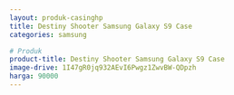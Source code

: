 ```yaml
---
layout: produk-casinghp
title: Destiny Shooter Samsung Galaxy S9 Case
categories: samsung

# Produk
product-title: Destiny Shooter Samsung Galaxy S9 Case
image-drive: 1I47gR0jq932AEvI6Pwgz1ZwvBW-QDpzh
harga: 90000
---
```

